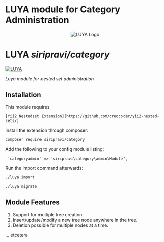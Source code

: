 # LUYA module for Category Administration
<p align="center">
  <img src="https://raw.githubusercontent.com/luyadev/luya/master/docs/logo/luya-logo-0.2x.png" alt="LUYA Logo"/>
</p>

# LUYA *siripravi/category*

[![LUYA](https://img.shields.io/badge/Powered%20by-LUYA-brightgreen.svg)](https://luya.io)

*Luya module for nested set administration*

## Installation
This module requires
````
[Yii2 Nestedset Extension](https://github.com/creocoder/yii2-nested-sets/)
````
Install the extension through composer:

```sh
composer require siripravi/category
```

Add the following to your config module listing:

````
 'categoryadmin' => 'siripravi\category\admin\Module',
````

Run the import command afterwards:

```sh
./luya import
```

```sh
./luya migrate
```

## Module Features
1. Support for multiple tree creation.
2. Insert/update/modify a new tree node anywhere in the tree.
3. Deletion possible for multiple nodes at a time.

… etcetera

